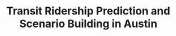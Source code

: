---
layout: page
title: Transit Ridership Prediction and Scenario Building in Austin
description: R, Random Forest, XGBoost, Scenario Testing
img: assets/img/tx.jpg
redirect: https://pennmusa.github.io/MUSA_801.io/project_17/index.html
importance: 1
category: Predictive Modeling and Analysis
---